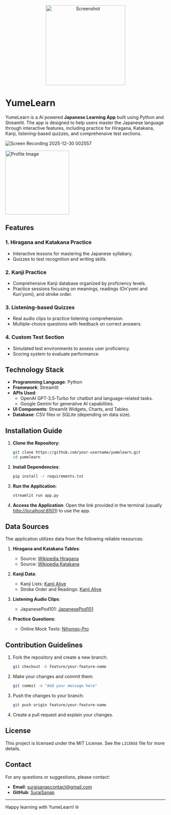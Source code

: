 <div align="center">
  <img src="https://github.com/user-attachments/assets/596d46d8-9d5e-464b-80cb-bd587ef2c99b" alt="Screenshot" width="250"/>
</div>

# YumeLearn 
YumeLearn is a Ai powered **Japanese Learning App** built using Python and Streamlit. The app is designed to help users master the Japanese language through interactive features, including practice for Hiragana, Katakana, Kanji, listening-based quizzes, and comprehensive test sections. 

![Screen Recording 2025-12-30 002557](https://github.com/user-attachments/assets/234528a6-0615-4cb4-908f-b860d99e1f6f)

<img src="https://github.com/user-attachments/assets/594c39e4-8e77-4122-b413-e27a76099411" alt="Profile Image" width="200"/>


## Features

### 1. Hiragana and Katakana Practice
- Interactive lessons for mastering the Japanese syllabary.
- Quizzes to test recognition and writing skills.

### 2. Kanji Practice
- Comprehensive Kanji database organized by proficiency levels.
- Practice sessions focusing on meanings, readings (On’yomi and Kun’yomi), and stroke order.

### 3. Listening-based Quizzes
- Real audio clips to practice listening comprehension.
- Multiple-choice questions with feedback on correct answers.

### 4. Custom Test Section
- Simulated test environments to assess user proficiency.
- Scoring system to evaluate performance.

## Technology Stack
- **Programming Language**: Python
- **Framework**: Streamlit
- **APIs Used**:
  - OpenAI GPT-3.5-Turbo for chatbot and language-related tasks.
  - Google Gemini for generative AI capabilities.
- **UI Components**: Streamlit Widgets, Charts, and Tables.
- **Database**: CSV files or SQLite (depending on data size).

## Installation Guide

1. **Clone the Repository**:
   ```bash
   git clone https://github.com/your-username/yumelearn.git
   cd yumelearn
   ```

2. **Install Dependencies**:
   ```bash
   pip install -r requirements.txt
   ```

3. **Run the Application**:
   ```bash
   streamlit run app.py
   ```

4. **Access the Application**:
   Open the link provided in the terminal (usually [http://localhost:8501](http://localhost:8501)) to use the app.

## Data Sources

The application utilizes data from the following reliable resources:

1. **Hiragana and Katakana Tables**:
   - Source: [Wikipedia Hiragana](https://en.wikipedia.org/wiki/Hiragana)
   - Source: [Wikipedia Katakana](https://en.wikipedia.org/wiki/Katakana)

2. **Kanji Data**:
   - Kanji Lists: [Kanji Alive](https://kanjialive.com/)
   - Stroke Order and Readings: [Kanji Alive](https://kanjialive.com/)

3. **Listening Audio Clips**:
   - JapanesePod101: [JapanesePod101](https://www.japanesepod101.com/)

4. **Practice Questions**:
   - Online Mock Tests: [Nihongo-Pro](https://www.nihongo-pro.com/)

## Contribution Guidelines

1. Fork the repository and create a new branch:
   ```bash
   git checkout -b feature/your-feature-name
   ```

2. Make your changes and commit them:
   ```bash
   git commit -m "Add your message here"
   ```

3. Push the changes to your branch:
   ```bash
   git push origin feature/your-feature-name
   ```

4. Create a pull request and explain your changes.

## License

This project is licensed under the MIT License. See the `LICENSE` file for more details.

## Contact

For any questions or suggestions, please contact:
- **Email**: [surajsanapcontact@gmail.com](mailto:surajsanapcontact@gmail.com)
- **GitHub**: [SurajSanap](https://github.com/surajsanap)

---

Happy learning with YumeLearn! 🌐

